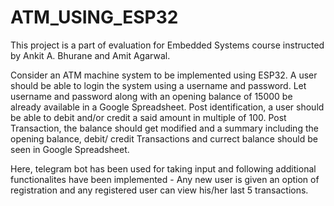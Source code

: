 # ATM_USING_ESP32
This project is a part of evaluation for Embedded Systems course instructed by Ankit A. Bhurane and Amit Agarwal.

Consider an ATM machine system to be implemented using ESP32. A user should be able to login the system using a username and password. Let username and password along with an opening balance of 15000 be already available in a Google Spreadsheet.
Post identification,  a user should be able to debit and/or credit a said amount in multiple of 100. 
Post Transaction, the balance should get modified and a summary including the opening balance, debit/ credit Transactions and currect balance should be seen in Google Spreadsheet.

Here, telegram bot has been used for taking input and following additional functionalites have been implemented - Any new user is given an option of registration and any registered user can view his/her last 5 transactions.
